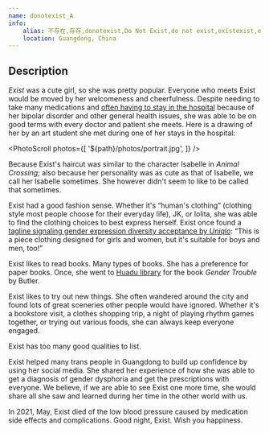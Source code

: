 ```yaml
---
name: donotexist_A
info:
    alias: 不存在,存存,donotexist,Do Not Exist,do not exist,existexist,exist exist,Exist Exist,CunCun,cuncun
    location: Guangdong, China
---
```


## Description

*Exist* was a cute girl, so she was pretty popular.
Everyone who meets Exist would be moved by her welcomeness and cheerfulness.
Despite needing to take many medications and [often having to stay in the hospital](https://twitter.com/donotexist_A/status/1383379769903910915?s=20) because of her bipolar disorder and other general health issues,
she was able to be on good terms with every doctor and patient she meets.
Here is a drawing of her by an art student she met during one of her stays in the hospital:

<PhotoScroll photos={[
    '${path}/photos/portrait.jpg', 
]} />

Because Exist's haircut was similar to the character Isabelle in *Animal Crossing*;
also because her personality was as cute as that of Isabelle,
we call her Isabelle sometimes.
She however didn't seem to like to be called that sometimes.

Exist had a good fashion sense.
Whether it's “human's clothing” (clothing style most people choose for their everyday life), JK, or lolita,
she was able to find the clothing choices to best express herself.
Exist once found a [tagline signaling gender expression diversity acceptance by *Uniqlo*](https://twitter.com/donotexist_A/status/1352976196766633985?s=20):
“This is a piece clothing designed for girls and women, but it's suitable for boys and men, too!”

Exist likes to read books.
Many types of books.
She has a preference for paper books.
Once, she went to [Huadu library](https://twitter.com/donotexist_A/status/1358339066056482817?s=20) for the book *Gender Trouble* by Butler.

Exist likes to try out new things.
She often wandered around the city and found lots of great sceneries other people would have ignored.
Whether it's a bookstore visit, a clothes shopping trip, a night of playing rhythm games together, or trying out various foods,
she can always keep everyone engaged.

Exist has too many good qualities to list.

Exist helped many trans people in Guangdong to build up confidence by using her social media.
She shared her experience of how she was able to get a diagnosis of gender dysphoria and get the prescriptions with everyone.
We believe, if we are able to see Exist one more time, she would share all she saw and learned during her time in the other world with us.

In 2021, May, Exist died of the low blood pressure caused by medication side effects and complications.
Good night, Exist.
Wish you happiness.

<ChannelBackupButton platform="telegram" />
